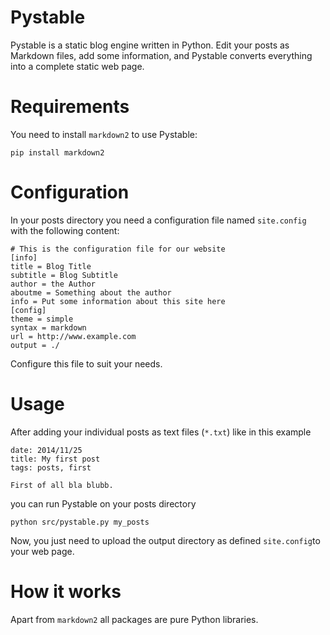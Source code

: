 Pystable
========
Pystable is a static blog engine written in Python. Edit your posts as Markdown files, add some information, and Pystable converts everything into a complete static web page.

Requirements
============

You need to install `markdown2` to use Pystable:

```
pip install markdown2
```

Configuration
=============
In your posts directory you need a configuration file named `site.config` with the following content:
```
# This is the configuration file for our website
[info]
title = Blog Title
subtitle = Blog Subtitle
author = the Author
aboutme = Something about the author
info = Put some information about this site here 
[config]
theme = simple
syntax = markdown
url = http://www.example.com
output = ./
```
Configure this file to suit your needs.

Usage
=====

After adding your individual posts as text files (`*.txt`) like in this example
```
date: 2014/11/25
title: My first post
tags: posts, first

First of all bla blubb.
```
you can run Pystable on your posts directory
```
python src/pystable.py my_posts
```
Now, you just need to upload the output directory as defined `site.config`to your web page.

How it works
============

Apart from `markdown2` all packages are pure Python libraries.
